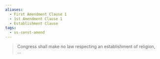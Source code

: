 ```yaml
---
aliases:
  - First Amendment Clause 1
  - 1st Amendment Clause 1
  - Establishment Clause
tags:
  - us-const-amend
---
```

> Congress shall make no law respecting an establishment of religion, ...

